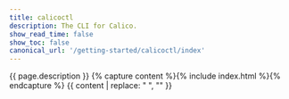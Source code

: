```yaml
---
title: calicoctl
description: The CLI for Calico. 
show_read_time: false
show_toc: false
canonical_url: '/getting-started/calicoctl/index'
---
```

{{ page.description }}
{% capture content %}{% include index.html %}{% endcapture %}
{{ content | replace: "    ", "" }}

